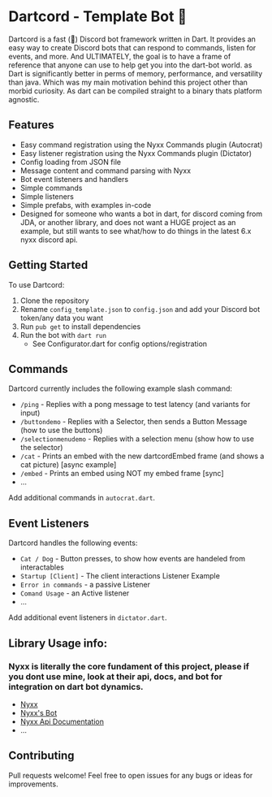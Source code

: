 # Dartcord - Template Bot 🚀
 
Dartcord is a fast (🚀) Discord bot framework written in Dart. It provides an easy way to create Discord bots that can respond to commands, listen for events, and more.
And ULTIMATELY, the goal is to have a frame of reference that anyone can use to help get you into the dart-bot world. as Dart is significantly better in perms of memory, performance, and versatility than java. Which was my main motivation behind this project other than morbid curiosity. As dart can be compiled straight to a binary thats platform agnostic.
## Features

- Easy command registration using the Nyxx Commands plugin (Autocrat)
- Easy listener registration using the Nyxx Commands plugin (Dictator)
- Config loading from JSON file
- Message content and command parsing with Nyxx
- Bot event listeners and handlers
- Simple commands
- Simple listeners
- Simple prefabs, with examples in-code
- Designed for someone who wants a bot in dart, for discord coming from JDA, or another library, and does not want a HUGE project as an example, but still wants to see what/how to do things in the latest 6.x nyxx discord api. 

## Getting Started

To use Dartcord:

1. Clone the repository
2. Rename `config_template.json` to `config.json` and add your Discord bot token/any data you want
3. Run `pub get` to install dependencies
4. Run the bot with `dart run`
   - See Configurator.dart for config options/registration

## Commands

Dartcord currently includes the following example slash command:

- `/ping` - Replies with a pong message to test latency (and variants for input)
- `/buttondemo` - Replies with a Selector, then sends a Button Message (how to use the buttons)
- `/selectionmenudemo` - Replies with a selection menu (show how to use the selector)
- `/cat` - Prints an embed with the new dartcordEmbed frame (and shows a cat picture) [async example]
- `/embed` - Prints an embed using NOT my embed frame [sync]
- ...

Add additional commands in `autocrat.dart`.

## Event Listeners

Dartcord handles the following events:

- `Cat / Dog` - Button presses, to show how events are handeled from interactables
- `Startup [Client]` - The client interactions Listener Example
- `Error in commands` - a passive Listener
- `Comand Usage` - an Active listener
- ...

Add additional event listeners in `dictator.dart`.

## Library Usage info:


### Nyxx is literally the core fundament of this project, please if you dont use mine, look at their api, docs, and bot for integration on dart bot dynamics.

- [Nyxx](https://github.com/nyxx-discord/running_on_dart)
- [Nyxx's Bot](https://github.com/nyxx-discord/running_on_dart)
- [Nyxx Api Documentation](https://nyxx.l7ssha.xyz/docs/intro/)
- ...

## Contributing

Pull requests welcome! Feel free to open issues for any bugs or ideas for improvements.
